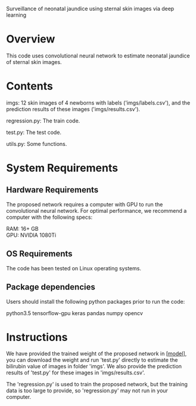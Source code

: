 Surveillance of neonatal jaundice using sternal skin images via deep learning

# Overview

This code uses convolutional neural network to estimate neonatal jaundice of sternal skin images.

# Contents

imgs: 12 skin images of 4 newborns with labels ('imgs/labels.csv'), and the prediction results of these images ('imgs/results.csv').

regression.py: The train code.

test.py: The test code.

utils.py: Some functions.

# System Requirements

## Hardware Requirements

The proposed network requires a computer with GPU to run the convolutional neural network. 
For optimal performance, we recommend a computer with the following specs:

RAM: 16+ GB  
GPU: NVIDIA 1080Ti

## OS Requirements

The code has been tested on Linux operating systems.

## Package dependencies

Users should install the following python packages prior to run the code:

python3.5
tensorflow-gpu
keras
pandas
numpy
opencv

# Instructions
We have provided the trained weight of the proposed network in [[model](https://drive.google.com/file/d/1Q_D_Oh59XiZEsjc0CqZMs8KSm4oyxGy_/view?usp=sharing)], you can download the weight and run 'test.py' directly to estimate the bilirubin value of images in folder 'imgs'.
We also provide the prediction results of 'test.py' for these images in 'imgs/results.csv'.

The 'regression.py' is used to train the proposed network, but the training data is too large to 
provide, so 'regression.py' may not run in your computer.
